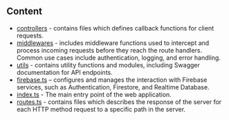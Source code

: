 ## Content
* [controllers](./controllers/) - contains files which defines callback functions for client requests.
* [middlewares](./middlewares/) - includes middleware functions used to intercept and process incoming requests before they reach the route handlers. Common use cases include authentication, logging, and error handling.
* [utils](./utils/) - contains utility functions and modules, including Swagger documentation for API endpoints.
* [firebase.ts](./firebase.ts) – configures and manages the interaction with Firebase services, such as Authentication, Firestore, and Realtime Database.
* [index.ts](./index.ts) - The main entry point of the web application.
* [routes.ts](./routes.ts) - contains files which describes the response of the server for each HTTP method request to a specific path in the server.